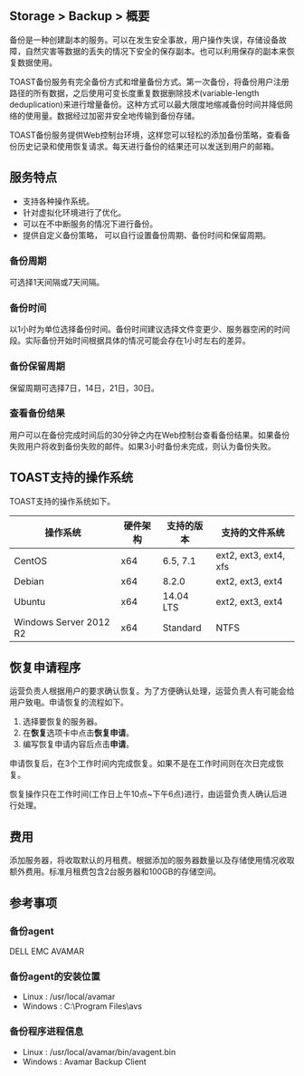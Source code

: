 ## Storage > Backup > 概要

备份是一种创建副本的服务。可以在发生安全事故，用户操作失误，存储设备故障，自然灾害等数据的丢失的情况下安全的保存副本。也可以利用保存的副本来恢复数据使用。

TOAST备份服务有完全备份方式和增量备份方式。第一次备份，将备份用户注册路径的所有数据，之后使用可变长度重复数据删除技术(variable-length deduplication)来进行增量备份。这种方式可以最大限度地缩减备份时间并降低网络的使用量。数据经过加密并安全地传输到备份存储。

TOAST备份服务提供Web控制台环境，这样您可以轻松的添加备份策略，查看备份历史记录和使用恢复请求。每天进行备份的结果还可以发送到用户的邮箱。

## 服务特点
* 支持各种操作系统。
* 针对虚拟化环境进行了优化。
* 可以在不中断服务的情况下进行备份。
* 提供自定义备份策略， 可以自行设置备份周期、备份时间和保留周期。

### 备份周期
可选择1天间隔或7天间隔。

### 备份时间
以1小时为单位选择备份时间。备份时间建议选择文件变更少、服务器空闲的时间段。实际备份开始时间根据具体的情况可能会存在1小时左右的差异。

### 备份保留周期
保留周期可选择7日，14日，21日，30日。

### 查看备份结果
用户可以在备份完成时间后的30分钟之内在Web控制台查看备份结果。如果备份失败用户将收到备份失败的邮件。如果3小时备份未完成，则认为备份失败。

## TOAST支持的操作系统
TOAST支持的操作系统如下。

| 操作系统 | 硬件架构 | 支持的版本 | 支持的文件系统 |
| ---------------- | --------------------- | ------------------------ | ------------------------ |
| CentOS | x64 | 6.5, 7.1 | ext2, ext3, ext4, xfs |
| Debian | x64 | 8.2.0 | ext2, ext3, ext4 |
| Ubuntu | x64 | 14.04 LTS | ext2, ext3, ext4 |
| Windows Server 2012 R2 | x64 | Standard | NTFS |

## 恢复申请程序
运营负责人根据用户的要求确认恢复。为了方便确认处理，运营负责人有可能会给用户致电。申请恢复的流程如下。

1. 选择要恢复的服务器。
2. 在**恢复**选项卡中点击**恢复申请**。
3. 编写恢复申请内容后点击**申请**。

申请恢复后，在3个工作时间内完成恢复。如果不是在工作时间则在次日完成恢复。

恢复操作只在工作时间(工作日上午10点~下午6点)进行，由运营负责人确认后进行处理。

## 费用
添加服务器，将收取默认的月租费。根据添加的服务器数量以及存储使用情况收取额外费用。标准月租费包含2台服务器和100GB的存储空间。

## 参考事项
### 备份agent
DELL EMC AVAMAR

### 备份agent的安装位置
* Linux : /usr/local/avamar
* Windows : C:\Program Files\avs

### 备份程序进程信息
* Linux : /usr/local/avamar/bin/avagent.bin
* Windows : Avamar Backup Client
